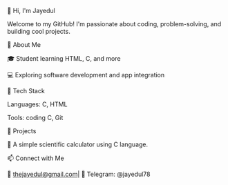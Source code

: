 
👋 Hi, I'm Jayedul

Welcome to my GitHub! I'm passionate about coding, problem-solving, and building cool projects.

🚀 About Me

🎓 Student learning HTML, C, and more

💻 Exploring software development and app integration

🔧 Tech Stack

Languages: C, HTML

Tools: coding C, Git


📌 Projects

🔹 A simple scientific calculator using C language.

📫 Connect with Me

📩 thejayedul@gmail.com| 💬 Telegram: @jayedul78
